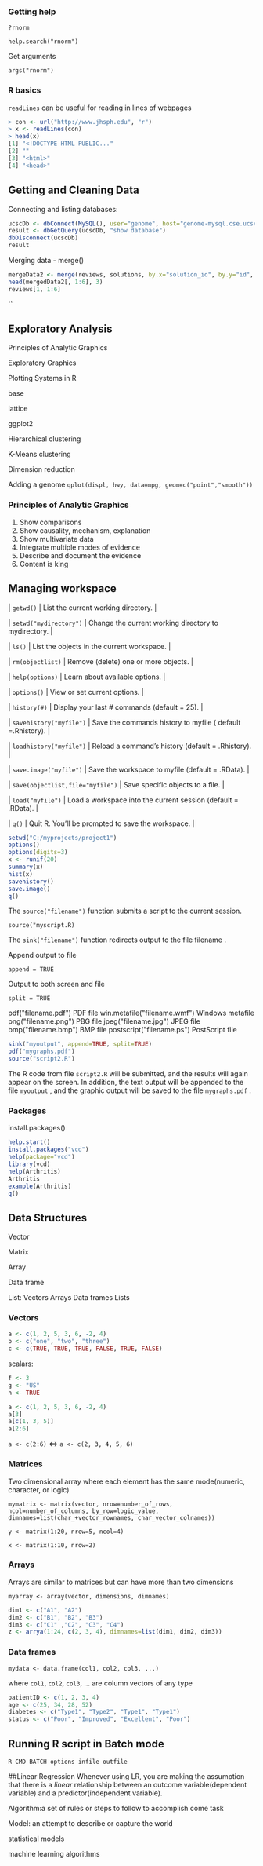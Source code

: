 
### Getting help

`?rnorm`

`help.search("rnorm")`

Get arguments

`args("rnorm")`

### R basics

`readLines` can be useful for reading in lines of webpages

```r
> con <- url("http://www.jhsph.edu", "r")
> x <- readLines(con)
> head(x)
[1] "<!DOCTYPE HTML PUBLIC..."
[2] ""
[3] "<html>"
[4] "<head>"
```

## Getting and Cleaning Data

Connecting and listing databases:

```r
ucscDb <- dbConnect(MySQL(), user="genome", host="genome-mysql.cse.ucsc.edu")
result <- dbGetQuery(ucscDb, "show database")
dbDisconnect(ucscDb)
result
```
Merging data - merge()

```r
mergeData2 <- merge(reviews, solutions, by.x="solution_id", by.y="id", all=TRUE)
head(mergedData2[, 1:6], 3)
reviews[1, 1:6]
```

``
## Exploratory Analysis
Principles of Analytic Graphics

Exploratory Graphics

Plotting Systems in R

base

lattice

ggplot2

Hierarchical clustering

K-Means clustering

Dimension reduction

Adding a genome
`qplot(displ, hwy, data=mpg, geom=c("point","smooth"))`


### Principles of Analytic Graphics
1. Show comparisons
2. Show causality, mechanism, explanation
3. Show multivariate data
4. Integrate multiple modes of evidence
5. Describe and document the evidence
6. Content is king






## Managing workspace

| `getwd()` | List the current working directory. |

| `setwd("mydirectory")` | Change the current working directory to mydirectory. |

| `ls()` | List the objects in the current workspace. |

| `rm(objectlist)` | Remove (delete) one or more objects. |

| `help(options)` | Learn about available options. |

| `options()` | View or set current options. |

| `history(#)` | Display your last # commands (default = 25). |

| `savehistory("myfile")` | Save the commands history to myfile ( default =.Rhistory). |

| `loadhistory("myfile")` | Reload a command’s history (default = .Rhistory). |

| `save.image("myfile")` | Save the workspace to myfile (default = .RData). |

| `save(objectlist,file="myfile")` | Save specific objects to a file. |

| `load("myfile")` | Load a workspace into the current session (default = .RData). |

| `q()` | Quit R. You’ll be prompted to save the workspace. |

```r
setwd("C:/myprojects/project1")
options()
options(digits=3)
x <- runif(20)
summary(x)
hist(x)
savehistory()
save.image()
q()
```

The `source("filename")` function submits a script to the current session.

`source("myscript.R)`

The `sink("filename")` function redirects output to the file filename .

Append output to file

`append = TRUE`

Output to both screen and file

`split = TRUE`

pdf("filename.pdf") PDF file
win.metafile("filename.wmf") Windows metafile
png("filename.png") PBG file
jpeg("filename.jpg") JPEG file
bmp("filename.bmp") BMP file
postscript("filename.ps") PostScript file

```r
sink("myoutput", append=TRUE, split=TRUE)
pdf("mygraphs.pdf")
source("script2.R")
```
The R code from file `script2.R` will be submitted, and the results will again appear on
the screen. In addition, the text output will be appended to the file `myoutput` , and the
graphic output will be saved to the file `mygraphs.pdf` .

### Packages
install.packages()

```r
help.start()
install.packages("vcd")
help(package="vcd")
library(vcd)
help(Arthritis)
Arthritis
example(Arthritis)
q()
```

## Data Structures
Vector

Matrix

Array

Data frame

List: Vectors Arrays Data frames Lists

### Vectors
```r
a <- c(1, 2, 5, 3, 6, -2, 4)
b <- c("one", "two", "three")
c <- c(TRUE, TRUE, TRUE, FALSE, TRUE, FALSE)
```
scalars:

```r
f <- 3
g <- "US"
h <- TRUE
```

```r
a <- c(1, 2, 5, 3, 6, -2, 4)
a[3]
a[c(1, 3, 5)]
a[2:6]
```

`a <- c(2:6)` <=> `a <- c(2, 3, 4, 5, 6)`

### Matrices
Two dimensional array where each element has the same mode(numeric, character, or logic)

`mymatrix <- matrix(vector, nrow=number_of_rows, ncol=number_of_columns,
  by_row=logic_value, dimnames=list(char_+vector_rownames, char_vector_colnames))`

`y <- matrix(1:20, nrow=5, ncol=4)`

`x <- matrix(1:10, nrow=2)`



### Arrays

Arrays are similar to matrices but can have more than two dimensions

`myarray <- array(vector, dimensions, dimnames)`

```r
dim1 <- c("A1", "A2")
dim2 <- c("B1", "B2", "B3")
dim3 <- c("C1" ,"C2", "C3", "C4")
z <- arrya(1:24, c(2, 3, 4), dimnames=list(dim1, dim2, dim3))
```
### Data frames

`mydata <- data.frame(col1, col2, col3, ...)`

where `col1`, `col2`, `col3`, ... are column vectors of any type

```r
patientID <- c(1, 2, 3, 4)
age <- c(25, 34, 28, 52)
diabetes <- c("Type1", "Type2", "Type1", "Type1")
status <- c("Poor", "Improved", "Excellent", "Poor")

```

## Running R script in Batch mode
`R CMD BATCH options infile outfile`

##Linear Regression
Whenever using LR, you are making the assumption that there is a *linear*
relationship between an outcome variable(dependent variable) and a
predictor(independent variable).

Algorithm:a set of rules or steps to follow to accomplish come task

Model: an attempt to describe or capture the world

statistical models

machine learning algorithms
